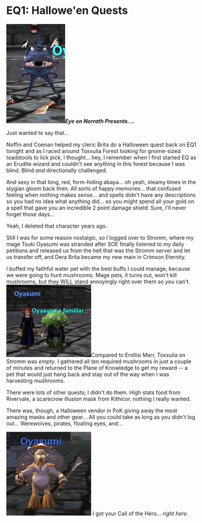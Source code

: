 # EQ1: Hallowe'en Quests

![Eyyyyyyyye](../uploads/2006/11/eye.jpg)***Eye on Norrath Presents....***

Just wanted to say that...

Noffin and Coenan helped my cleric Brita do a Halloween quest back on EQ1 tonight and as I raced around Toxxulia Forest looking for gnome-sized toadstools to lick pick, I thought... hey, I remember when I first started EQ as an Erudite wizard and couldn't see anything in this forest because I was blind. Blind *and* directionally challenged.

And sexy in that long, red, form-hiding abaya... oh yeah, steamy times in the stygian gloom back then. All sorts of happy memories... that confused feeling when nothing makes sense... and spells didn't have any descriptions so you had no idea what anything did... so you might spend all your gold on a spell that gave you an incredible 2 point damage shield. Sure, I'll never forget those days...

Yeah, I deleted that character years ago.

Still I was for some reason nostalgic, so I logged over to Stromm, where my mage Tsuki Oyasumi was stranded after SOE finally listened to my daily petitions and released us from the hell that was the Stromm server and let us transfer off, and Dera Brita became my new main in Crimson Eternity.

I buffed my faithful water pet with the best buffs I could manage, because we were going to hunt mushrooms. Mage pets, it turns out, won't kill mushrooms, but they WILL stand annoyingly right over them so *you* can't.
![Shrooooom!!! Pet!!!!!](../uploads/2006/11/pet.jpg)Compared to Erollisi Marr, Toxxulia on Stromm was *empty*. I gathered all ten required mushrooms in just a couple of minutes and returned to the Plane of Knowledge to get my reward -- a pet that would just hang back and stay out of the way when I was harvesting mushrooms.

There were lots of other quests; I didn't do them. High stats food from Rivervale, a scarecrow illusion mask from Kithicor, nothing I really wanted.

There was, though, a Halloween vendor in PoK giving away the most amazing masks and other gear... All you could take as long as you didn't log out... Werewolves, pirates, floating eyes, and...

![Shroooooom!!!!](../uploads/2006/11/mushroom.jpg) I got your Call of the Hero... *right here*.
